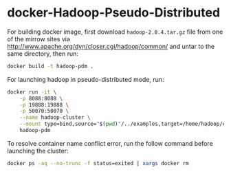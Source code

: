 # docker-Hadoop-Pseudo-Distributed

For building docker image, first download `hadoop-2.8.4.tar.gz` file from one of the mirrow sites via http://www.apache.org/dyn/closer.cgi/hadoop/common/ and untar to the same directory, then run:

```bash
docker build -t hadoop-pdm .
```

For launching hadoop in pseudo-distributed mode, run:

```bash
docker run -it \
	-p 8088:8088 \
	-p 19888:19888 \
	-p 50070:50070 \
	--name hadoop-cluster \
	--mount type=bind,source="$(pwd)"/../examples,target=/home/hadoop/examples \
	hadoop-pdm
```

To resolve container name conflict error, run the follow command before launching the cluster:
```bash
docker ps -aq --no-trunc -f status=exited | xargs docker rm
```

